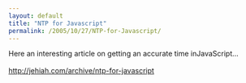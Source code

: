 ```yaml
---
layout: default
title: "NTP for Javascript"
permalink: /2005/10/27/NTP-for-Javascript/
---
```


Here an interesting article on getting an accurate time inJavaScript...<br/><br/>http://jehiah.com/archive/ntp-for-javascript<br/>